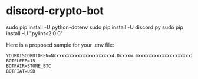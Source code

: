 # discord-crypto-bot

sudo pip install -U python-dotenv
sudo pip install -U discord.py
sudo pip install -U "pylint<2.0.0"


Here is a proposed sample for your .env file:
```
YOURDISCORDTOKEN=Nxxxxxxxxxxxxxxxxxxxxxx4.Dxxxxw.mxxxxxxxxxxxxxxxxxxxxxxxxxk
BOTSLEEP=15
BOTPAIR=STONE_BTC
BOTFIAT=USD
```
